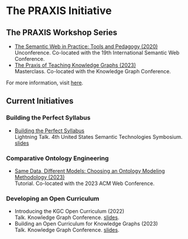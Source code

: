 # The PRAXIS Initiative

## The PRAXIS Workshop Series
* [The Semantic Web in Practice: Tools and Pedagogy (2020)](./2020)<br>
Unconference. Co-located with the 19th International Semantic Web Conference.
* [The Praxis of Teaching Knowledge Graphs (2023)](./2023)<br>
Masterclass. Co-located with the Knowledge Graph Conference.

For more information, visit [here](https://the-praxis-initiative.github.io/praxis-workshop-series/).

## Current Initiatives

### Building the Perfect Syllabus
* [Building the Perfect Syllabus]()<br>
Lightning Talk. 4th United States Semantic Technologies Symbosium. [slides](./slides/perfect-syllabus.pdf)

### Comparative Ontology Engineering
* [Same Data, Different Models: Choosing an Ontology Modeling Methodology (2023)](https://github.com/the-praxis-initiative/comparative-ontology-modeling)<br>
Tutorial. Co-located with the 2023 ACM Web Conference.

### Developing an Open Curriculum
* Introducing the KGC Open Curriculum (2022)<br>
Talk. Knowledge Graph Conference. [slides](./slides/the-kgc-open-curriculum.pdf).
* Building an Open Curriculum for Knowledge Graphs (2023)<br>
Talk. Knowledge Graph Conference. [slides](./slides/).
